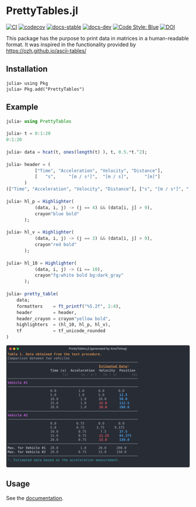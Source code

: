# PrettyTables.jl

[![CI](https://github.com/ronisbr/PrettyTables.jl/actions/workflows/ci.yml/badge.svg)](https://github.com/ronisbr/PrettyTables.jl/actions/workflows/ci.yml)
[![codecov](https://codecov.io/gh/ronisbr/PrettyTables.jl/branch/master/graph/badge.svg)](https://codecov.io/gh/ronisbr/PrettyTables.jl)
[![docs-stable](https://img.shields.io/badge/docs-stable-blue.svg)][docs-stable-url]
[![docs-dev](https://img.shields.io/badge/docs-dev-blue.svg)][docs-dev-url]
[![Code Style: Blue](https://img.shields.io/badge/code%20style-blue-4495d1.svg)](https://github.com/invenia/BlueStyle)
[![DOI](https://zenodo.org/badge/165340490.svg)](https://zenodo.org/doi/10.5281/zenodo.10015722)

This package has the purpose to print data in matrices in a human-readable format. It was
inspired in the functionality provided by https://ozh.github.io/ascii-tables/

## Installation

```julia-repl
julia> using Pkg
julia> Pkg.add("PrettyTables")
```

## Example

```julia
julia> using PrettyTables

julia> t = 0:1:20
0:1:20

julia> data = hcat(t, ones(length(t) ), t, 0.5.*t.^2);

julia> header = (
           ["Time", "Acceleration", "Velocity", "Distance"],
           [   "s",     "[m / s²]",  "[m / s]",      "[m]"]
       )
(["Time", "Acceleration", "Velocity", "Distance"], ["s", "[m / s²]", "[m / s]", "[m]"])

julia> hl_p = Highlighter(
           (data, i, j) -> (j == 4) && (data[i, j] > 9),
           crayon"blue bold"
       );

julia> hl_v = Highlighter(
           (data, i, j) -> (j == 3) && (data[i, j] > 9),
           crayon"red bold"
       );

julia> hl_10 = Highlighter(
           (data, i, j) -> (i == 10),
           crayon"fg:white bold bg:dark_gray"
       );

julia> pretty_table(
    data;
    formatters    = ft_printf("%5.2f", 2:4),
    header        = header,
    header_crayon = crayon"yellow bold",
    highlighters  = (hl_10, hl_p, hl_v),
    tf            = tf_unicode_rounded
)
```

![PrettyTables.jl example](./docs/src/assets/welcome_figure.svg)

## Usage

See the [documentation][docs-stable-url].

[docs-dev-url]: https://ronisbr.github.io/PrettyTables.jl/dev
[docs-stable-url]: https://ronisbr.github.io/PrettyTables.jl/stable
